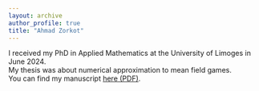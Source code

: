 ```yaml
---
layout: archive
author_profile: true
title: "Ahmad Zorkot"
---
```


I received my PhD in Applied Mathematics at the University of Limoges in June 2024.  
My thesis was about numerical approximation to mean field games.  
You can find my manuscript [here (PDF)](https://theses.hal.science/tel-04642299v1/file/2024LIMO0026.pdf).
